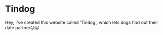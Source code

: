 # Tindog
Hey, I've created this website called 'Tindog', which lets dogs find out their date partner😉😉.
